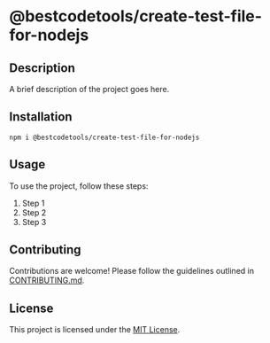 # @bestcodetools/create-test-file-for-nodejs

## Description

A brief description of the project goes here.

## Installation

`npm i @bestcodetools/create-test-file-for-nodejs`

## Usage

To use the project, follow these steps:

1. Step 1
2. Step 2
3. Step 3

## Contributing

Contributions are welcome! Please follow the guidelines outlined in [CONTRIBUTING.md](link-to-contributing-guidelines).

## License

This project is licensed under the [MIT License](link-to-license).
